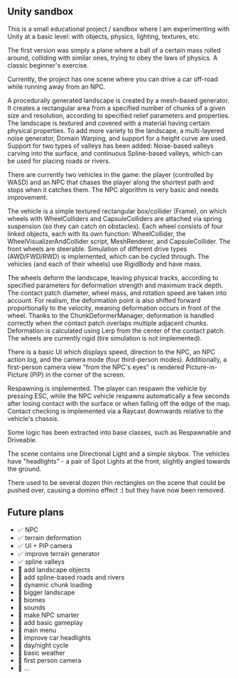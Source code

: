 ## Unity sandbox

This is a small educational project / sandbox where I am experimenting with Unity at a basic level: with objects, physics, lighting, textures, etc.

The first version was simply a plane where a ball of a certain mass rolled around, colliding with similar ones, trying to obey the laws of physics. A classic beginner's exercise.

Currently, the project has one scene where you can drive a car off-road while running away from an NPC.

A procedurally generated landscape is created by a mesh-based generator. It creates a rectangular area from a specified number of chunks of a given size and resolution, according to specified relief parameters and properties. The landscape is textured and covered with a material having certain physical properties. To add more variety to the landscape, a multi-layered noise generator, Domain Warping, and support for a height curve are used. Support for two types of valleys has been added: Noise-based valleys carving into the surface, and continuous Spline-based valleys, which can be used for placing roads or rivers.

There are currently two vehicles in the game: the player (controlled by WASD) and an NPC that chases the player along the shortest path and stops when it catches them. The NPC algorithm is very basic and needs improvement.

The vehicle is a simple textured rectangular box/collider (Frame), on which wheels with WheelColliders and CapsuleColliders are attached via spring suspension (so they can catch on obstacles). Each wheel consists of four linked objects, each with its own function: WheelCollider, the WheelVisualizerAndCollider script, MeshRenderer, and CapsuleCollider. The front wheels are steerable. Simulation of different drive types (AWD/FWD/RWD) is implemented, which can be cycled through. The vehicles (and each of their wheels) use RigidBody and have mass.

The wheels deform the landscape, leaving physical tracks, according to specified parameters for deformation strength and maximum track depth. The contact patch diameter, wheel mass, and rotation speed are taken into account. For realism, the deformation point is also shifted forward proportionally to the velocity, meaning deformation occurs in front of the wheel. Thanks to the ChunkDeformerManager, deformation is handled correctly when the contact patch overlaps multiple adjacent chunks. Deformation is calculated using Lerp from the center of the contact patch. The wheels are currently rigid (tire simulation is not implemented).

There is a basic UI which displays speed, direction to the NPC, an NPC action log, and the camera mode (four third-person modes). Additionally, a first-person camera view "from the NPC's eyes" is rendered Picture-in-Picture (PiP) in the corner of the screen.

Respawning is implemented. The player can respawn the vehicle by pressing ESC, while the NPC vehicle respawns automatically a few seconds after losing contact with the surface or when falling off the edge of the map. Contact checking is implemented via a Raycast downwards relative to the vehicle's chassis.

Some logic has been extracted into base classes, such as Respawnable and Driveable.

The scene contains one Directional Light and a simple skybox. The vehicles have "headlights" - a pair of Spot Lights at the front, slightly angled towards the ground.

There used to be several dozen thin rectangles on the scene that could be pushed over, causing a domino effect :) but they have now been removed.

## Future plans
- :white_check_mark: NPC
- :white_check_mark: terrain deformation
- :white_check_mark: UI + PiP camera
- :white_check_mark: improve terrain generator
- :white_check_mark: spline valleys
- :black_square_button: add landscape objects
- :black_square_button: add spline-based roads and rivers
- :black_square_button: dynamic chunk loading
- :black_square_button: bigger landscape
- :black_square_button: biomes
- :black_square_button: sounds
- :black_square_button: make NPC smarter
- :black_square_button: add basic gameplay
- :black_square_button: main menu
- :black_square_button: improve car headlights
- :black_square_button: day/night cycle
- :black_square_button: basic weather
- :black_square_button: first person camera
- :black_square_button: ...